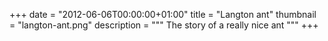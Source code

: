 +++
date = "2012-06-06T00:00:00+01:00"
title = "Langton ant"
thumbnail = "langton-ant.png"
description = """
The story of a really nice ant
"""
+++

